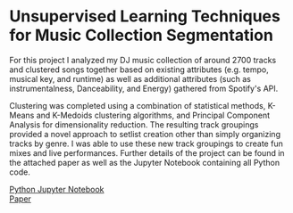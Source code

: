 # Unsupervised Learning Techniques for Music Collection Segmentation
For this project I analyzed my DJ music collection of around 2700 tracks and clustered songs together based on existing attributes (e.g. tempo, musical key, and runtime) as well as additional attributes (such as instrumentalness, Danceability, and Energy) gathered from Spotify's API.

Clustering was completed using a combination of statistical methods, K-Means and K-Medoids clustering algorithms, and Principal Component Analysis for dimensionality reduction. The resulting track groupings provided a novel approach to setlist creation other than simply organizing tracks by genre. I was able to use these new track groupings to create fun mixes and live performances. Further details of the project can be found in the attached paper as well as the Jupyter Notebook containing all Python code.

[Python Jupyter Notebook](https://github.com/theafronautz/Music_Library_Clustering/blob/main/DJ%20Library%20Clustering%20Analysis%20.ipynb)  
[Paper](https://github.com/theafronautz/Music_Library_Clustering/blob/main/Unsupervised%20Learning%20Techniques%20for%20Music%20Collection%20Segmentation.pdf)

